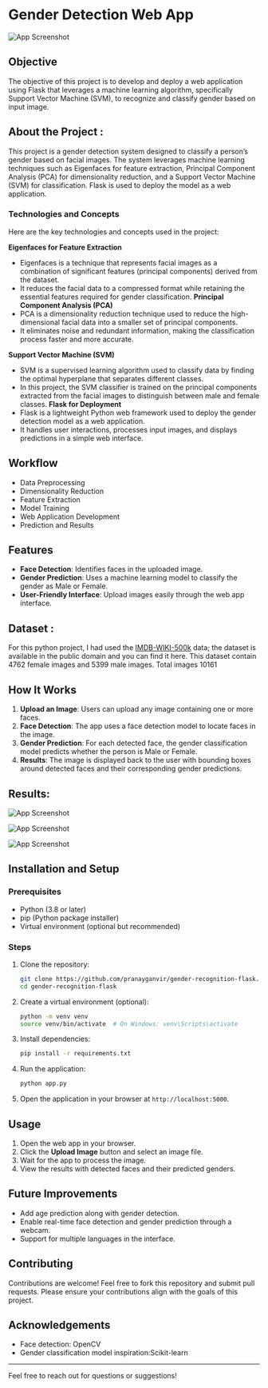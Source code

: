 # Gender Detection Web App
![App Screenshot](https://github.com/pranayganvir/gender-recognition-flask/blob/27798214940f3f99011a77306544a17f550bc2db/Screenshot/thumbnail.jpg)

## Objective 
The objective of this project is to develop and deploy a web application using Flask that leverages a machine learning algorithm, specifically Support Vector Machine (SVM), to recognize and classify gender based on input image.

## About the Project :
This project is a gender detection system designed to classify a person’s gender based on facial images. The system leverages machine learning techniques such as Eigenfaces for feature extraction, Principal Component Analysis (PCA) for dimensionality reduction, and a Support Vector Machine (SVM) for classification. Flask is used to deploy the model as a web application.

### **Technologies and Concepts**
Here are the key technologies and concepts used in the project:

**Eigenfaces for Feature Extraction**
- Eigenfaces is a technique that represents facial images as a combination of significant features (principal components) derived from the dataset.
- It reduces the facial data to a compressed format while retaining the essential features required for gender classification.
**Principal Component Analysis (PCA)**
- PCA is a dimensionality reduction technique used to reduce the high-dimensional facial data into a smaller set of principal components.
- It eliminates noise and redundant information, making the classification process faster and more accurate.

**Support Vector Machine (SVM)**
- SVM is a supervised learning algorithm used to classify data by finding the optimal hyperplane that separates different classes.
- In this project, the SVM classifier is trained on the principal components extracted from the facial images to distinguish between male and female classes.
**Flask for Deployment**
- Flask is a lightweight Python web framework used to deploy the gender detection model as a web application.
- It handles user interactions, processes input images, and displays predictions in a simple web interface.

## Workflow
- Data Preprocessing
- Dimensionality Reduction
- Feature Extraction
- Model Training
- Web Application Development
- Prediction and Results

## Features
- **Face Detection**: Identifies faces in the uploaded image.
- **Gender Prediction**: Uses a machine learning model to classify the gender as Male or Female.
- **User-Friendly Interface**: Upload images easily through the web app interface.

## Dataset :
For this python project, I had used the [IMDB-WIKI-500k](https://data.vision.ee.ethz.ch/cvl/rrothe/imdb-wiki/) data; the dataset is available in the public domain and you can find it here. This dataset contain 4762 female images and 5399 male images. Total images 10161

## How It Works
1. **Upload an Image**: Users can upload any image containing one or more faces.
2. **Face Detection**: The app uses a face detection model to locate faces in the image.
3. **Gender Prediction**: For each detected face, the gender classification model predicts whether the person is Male or Female.
4. **Results**: The image is displayed back to the user with bounding boxes around detected faces and their corresponding gender predictions.


## Results:
![App Screenshot](https://github.com/pranayganvir/gender-recognition-flask/blob/main/Screenshot/Screenshot%202025-01-15%20125316.png)



![App Screenshot](https://github.com/pranayganvir/gender-recognition-flask/blob/main/Screenshot/Screenshot%202025-01-15%20125354.png)



![App Screenshot](https://github.com/pranayganvir/gender-recognition-flask/blob/main/Screenshot/Screenshot%202025-01-15%20125416.png)
## Installation and Setup
### Prerequisites
- Python (3.8 or later)
- pip (Python package installer)
- Virtual environment (optional but recommended)

### Steps
1. Clone the repository:
   ```bash
   git clone https://github.com/pranayganvir/gender-recognition-flask.git
   cd gender-recognition-flask
   ```
2. Create a virtual environment (optional):
   ```bash
   python -m venv venv
   source venv/bin/activate  # On Windows: venv\Scripts\activate
   ```
3. Install dependencies:
   ```bash
   pip install -r requirements.txt
   ```
4. Run the application:
   ```bash
   python app.py
   ```
5. Open the application in your browser at `http://localhost:5000`.

## Usage
1. Open the web app in your browser.
2. Click the **Upload Image** button and select an image file.
3. Wait for the app to process the image.
4. View the results with detected faces and their predicted genders.


## Future Improvements
- Add age prediction along with gender detection.
- Enable real-time face detection and gender prediction through a webcam.
- Support for multiple languages in the interface.

## Contributing
Contributions are welcome! Feel free to fork this repository and submit pull requests. Please ensure your contributions align with the goals of this project.



## Acknowledgements
- Face detection: OpenCV
- Gender classification model inspiration:Scikit-learn

---
Feel free to reach out for questions or suggestions!
